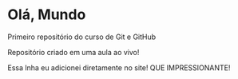 # Olá, Mundo 
Primeiro repositório do curso de Git e GitHub

Repositório criado em uma aula ao vivo!

Essa lnha eu adicionei diretamente no site! QUE IMPRESSIONANTE!
